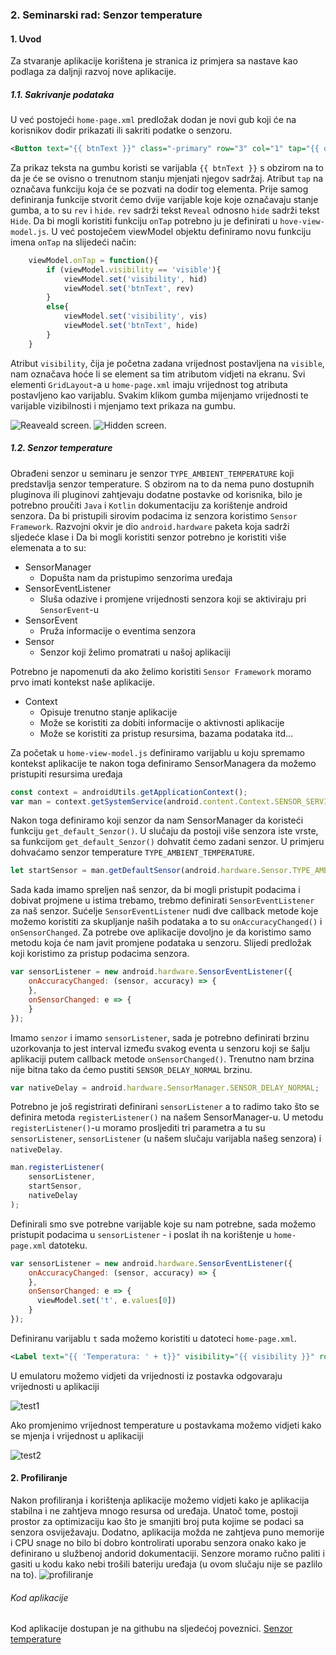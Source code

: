 ### 2. Seminarski rad: Senzor temperature


#### 1. Uvod

Za stvaranje aplikacije korištena je stranica iz primjera sa nastave kao podlaga za daljnji razvoj nove aplikacije.

##### 1.1. Sakrivanje podataka

U već postojeći `home-page.xml` predložak dodan je novi gub koji će na korisnikov dodir prikazati ili sakriti podatke o senzoru.

```xml
<Button text="{{ btnText }}" class="-primary" row="3" col="1" tap="{{ onTap }}"></Button>
```
Za prikaz teksta na gumbu koristi se varijabla `{{ btnText }}` s obzirom na to da je će se ovisno o trenutnom stanju mjenjati njegov sadržaj. Atribut `tap` na označava funkciju koja će se pozvati na dodir tog elementa.
Prije samog definiranja funkcije stvorit ćemo dvije varijable koje koje označavaju stanje gumba, a to su `rev` i `hide`. `rev` sadrži tekst `Reveal` odnosno `hide` sadrži tekst `Hide`.
Da bi mogli koristiti funkciju `onTap` potrebno ju je definirati u `hove-view-model.js`. U već postoječem viewModel objektu definiramo novu funkciju imena `onTap` na slijedeći način:

```js
    viewModel.onTap = function(){
        if (viewModel.visibility == 'visible'){
            viewModel.set('visibility', hid)
            viewModel.set('btnText', rev)
        }
        else{
            viewModel.set('visibility', vis)
            viewModel.set('btnText', hide)
        }
    }
```
Atribut `visibility`, čija je početna zadana vrijednost postavljena na `visible`, nam označava hoće li se element sa tim atributom vidjeti na ekranu. Svi elementi `GridLayout`-a u `home-page.xml` imaju vrijednost tog atributa postavljeno kao varijablu. Svakim klikom gumba mijenjamo vrijednosti te varijable vizibilnosti i mjenjamo text prikaza na gumbu.

![Reaveald screen](reveal.png).
![Hidden screen](hidden.png).

##### 1.2. Senzor temperature

Obrađeni senzor u seminaru je senzor `TYPE_AMBIENT_TEMPERATURE` koji predstavlja senzor temperature. S obzirom na to da nema puno dostupnih pluginova ili pluginovi zahtjevaju dodatne postavke od korisnika, bilo je potrebno proučiti `Java` i `Kotlin` dokumentaciju za korištenje android senzora. 
Da bi pristupili sirovim podacima iz senzora koristimo `Sensor Framework`. Razvojni okvir je dio `android.hardware` paketa koja sadrži sljedeće klase i 
Da bi mogli koristiti senzor potrebno je koristiti više elemenata a to su:
- SensorManager
    - Dopušta nam da pristupimo senzorima uređaja
- SensorEventListener
    - Sluša odazive i promjene vrijednosti senzora koji se aktiviraju pri `SensorEvent`-u
- SensorEvent
    - Pruža informacije o eventima senzora
- Sensor
    - Senzor koji želimo promatrati u našoj aplikaciji

Potrebno je napomenuti da ako želimo koristiti `Sensor Framework` moramo prvo imati kontekst naše aplikacije.
- Context
    - Opisuje trenutno stanje aplikacije
    - Može se koristiti za dobiti informacije o aktivnosti aplikacije
    - Može se koristiti za pristup resursima, bazama podataka itd...

Za početak u `home-view-model.js` definiramo varijablu u koju spremamo kontekst aplikacije te nakon toga definiramo SensorManagera da možemo pristupiti resursima uređaja

```js
const context = androidUtils.getApplicationContext();
var man = context.getSystemService(android.content.Context.SENSOR_SERVICE);
```

Nakon toga definiramo koji senzor da nam SensorManager da koristeći funkciju `get_default_Senzor()`. U slučaju da postoji više senzora iste vrste, sa funkcijom `get_default_Senzor()` dohvatit ćemo zadani senzor. U primjeru dohvaćamo senzor temperature `TYPE_AMBIENT_TEMPERATURE`.

```js
let startSensor = man.getDefaultSensor(android.hardware.Sensor.TYPE_AMBIENT_TEMPERATURE);
```

Sada kada imamo spreljen naš senzor, da bi mogli pristupit podacima i dobivat projmene u istima trebamo, trebmo definirati `SensorEventListener` za naš senzor. Sućelje `SensorEventListener` nudi dve callback metode koje možemo koristiti za skupljanje naših podataka a to su `onAccuracyChanged()` i `onSensorChanged`. Za potrebe ove aplikacije dovoljno je da koristimo samo metodu koja će nam javit promjene podataka u senzoru.
Slijedi predložak koji koristimo za pristup podacima senzora.

```js
var sensorListener = new android.hardware.SensorEventListener({
    onAccuracyChanged: (sensor, accuracy) => {
    },
    onSensorChanged: e => {
    }
});
```
Imamo `senzor` i imamo `sensorListener`, sada je potrebno definirati brzinu uzorkovanja to jest interval između svakog eventa u senzoru koji se šalju aplikaciji putem callback metode `onSensorChanged()`. Trenutno nam brzina nije bitna tako da ćemo pustiti `SENSOR_DELAY_NORMAL` brzinu.

```js
var nativeDelay = android.hardware.SensorManager.SENSOR_DELAY_NORMAL;
```

Potrebno je još registrirati definirani `sensorListener` a to radimo tako što se definira metoda `registerListener()` na našem SensorManager-u. U metodu `registerListener()`-u moramo prosljediti tri parametra a tu su `sensorListener`, `sensorListener` (u našem slučaju varijabla našeg senzora) i `nativeDelay`.

```js
man.registerListener(
    sensorListener,
    startSensor,
    nativeDelay
);
```

Definirali smo sve potrebne varijable koje su nam potrebne, sada možemo pristupit podacima u `sensorListener` - i poslat ih na korištenje u `home-page.xml` datoteku.

```js
var sensorListener = new android.hardware.SensorEventListener({
    onAccuracyChanged: (sensor, accuracy) => {
    },
    onSensorChanged: e => {
      viewModel.set('t', e.values[0])
    }
});
```

Definiranu varijablu `t` sada možemo koristiti u datoteci `home-page.xml`.
```xml
<Label text="{{ 'Temperatura: ' + t}}" visibility="{{ visibility }}" row="4" col="1" backgroundColor="#90EE90" class="hide"></Label>
```

U emulatoru možemo vidjeti da vrijednosti iz postavka odgovaraju vrijednosti u aplikaciji

![test1](test1.png)

Ako promjenimo vrijednost temperature u postavkama možemo vidjeti kako se mjenja i vrijednost u aplikaciji

![test2](test2.png)

#### 2. Profiliranje
Nakon profiliranja i korištenja aplikacije možemo vidjeti kako je aplikacija stabilna i ne zahtjeva mnogo resursa od uređaja. Unatoč tome, postoji prostor za optimizaciju kao što je smanjiti broj puta kojime se podaci sa senzora osviježavaju. Dodatno, aplikacija možda ne zahtjeva puno memorije i CPU snage no bilo bi dobro kontrolirati uporabu senzora onako kako je definirano u službenoj andorid dokumentaciji. Senzore moramo ručno paliti i gasiti u kodu kako nebi trošili bateriju uređaja (u ovom slučaju nije se pazlilo na to).
![profiliranje](profiliranje.png)

###### Kod aplikacije

Kod aplikacije dostupan je na githubu na sljedećoj poveznici.
[Senzor temperature](https://github.com/Marin260/temperature_sensor)










